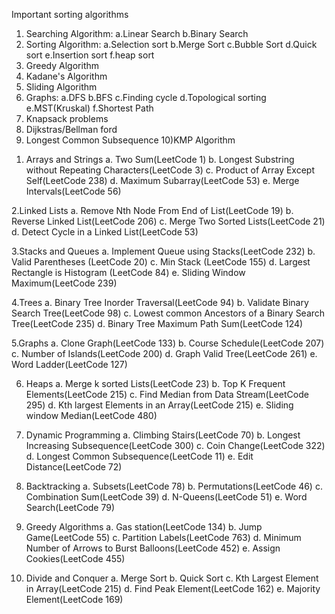 Important sorting algorithms
1) Searching Algorithm: a.Linear Search b.Binary Search
2) Sorting Algorithm: a.Selection sort b.Merge Sort c.Bubble Sort d.Quick sort e.Insertion sort f.heap sort
3) Greedy Algorithm
4) Kadane's Algorithm
5) Sliding Algorithm
6) Graphs: a.DFS b.BFS c.Finding cycle d.Topological sorting e.MST(Kruskal) f.Shortest Path
7) Knapsack problems
8) Dijkstras/Bellman ford
9) Longest Common Subsequence
10)KMP Algorithm

1. Arrays and Strings
a. Two Sum(LeetCode 1)
b. Longest Substring without Repeating Characters(LeetCode 3)
c. Product of Array Except Self(LeetCode 238)
d. Maximum Subarray(LeetCode 53)
e. Merge Intervals(LeetCode 56)

2.Linked Lists
a. Remove Nth Node From End of List(LeetCode 19)
b. Reverse Linked List(LeetCode 206)
c. Merge Two Sorted Lists(LeetCode 21)
d. Detect Cycle in a Linked List(LeetCode 53)

3.Stacks and Queues
a. Implement Queue using Stacks(LeetCode 232)
b. Valid Parentheses (LeetCode 20)
c. Min Stack (LeetCode 155)
d. Largest Rectangle is Histogram (LeetCode 84)
e. Sliding Window Maximum(LeetCode 239)

4.Trees
a. Binary Tree Inorder Traversal(LeetCode 94)
b. Validate Binary Search Tree(LeetCode 98)
c. Lowest common Ancestors of a Binary Search Tree(LeetCode 235)
d. Binary Tree Maximum Path Sum(LeetCode 124)

5.Graphs
a. Clone Graph(LeetCode 133)
b. Course Schedule(LeetCode 207)
c. Number of Islands(LeetCode 200)
d. Graph Valid Tree(LeetCode 261)
e. Word Ladder(LeetCode 127)

6. Heaps
a. Merge k sorted Lists(LeetCode 23)
b. Top K Frequent Elements(LeetCode 215)
c. Find Median from Data Stream(LeetCode 295)
d. Kth largest Elements in an Array(LeetCode 215)
e. Sliding window Median(LeetCode 480)

7. Dynamic Programming
a.  Climbing Stairs(LeetCode 70)
b. Longest Increasing Subsequence(LeetCode 300)
c. Coin Change(LeetCode 322)
d. Longest Common Subsequence(LeetCode 11)
e. Edit Distance(LeetCode 72)

8. Backtracking 
a. Subsets(LeetCode 78)
b. Permutations(LeetCode 46)
c. Combination Sum(LeetCode 39)
d. N-Queens(LeetCode 51)
e. Word Search(LeetCode 79)

9. Greedy Algorithms
a. Gas station(LeetCode 134)
b. Jump Game(LeetCode 55)
c. Partition Labels(LeetCode 763)
d. Minimum Number of Arrows to Burst Balloons(LeetCode 452)
e. Assign Cookies(LeetCode 455)

10. Divide and Conquer
a. Merge Sort
b. Quick Sort
c. Kth Largest Element in Array(LeetCode 215)
d. Find Peak Element(LeetCode 162)
e. Majority Element(LeetCode 169)
